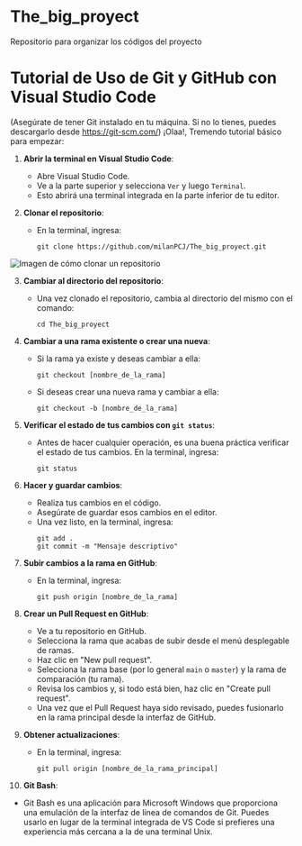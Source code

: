 # The_big_proyect
Repositorio para organizar los códigos del proyecto

# Tutorial de Uso de Git y GitHub con Visual Studio Code
(Asegúrate de tener Git instalado en tu máquina. Si no lo tienes, puedes descargarlo desde https://git-scm.com/)
¡Olaa!, Tremendo tutorial básico para empezar:

1. **Abrir la terminal en Visual Studio Code**: 
   - Abre Visual Studio Code.
   - Ve a la parte superior y selecciona `Ver` y luego `Terminal`.
   - Esto abrirá una terminal integrada en la parte inferior de tu editor.

2. **Clonar el repositorio**: 
   - En la terminal, ingresa:
     ```
     git clone https://github.com/milanPCJ/The_big_proyect.git
     ```
![Imagen de cómo clonar un repositorio]([[https://drive.google.com/file/d/1-dsHYenf3qD8Q2HGAAkBlyI2cZYGHjXJ/view?usp=drive_link](https://drive.google.com/drive/u/1/folders/1CmL7lVrYRPYCITqVzyrnVPLXfma7b6H-)](https://drive.google.com/file/d/1-dsHYenf3qD8Q2HGAAkBlyI2cZYGHjXJ/view?usp=sharing))

3. **Cambiar al directorio del repositorio**:
   - Una vez clonado el repositorio, cambia al directorio del mismo con el comando:
     ```
     cd The_big_proyect
     ```

4. **Cambiar a una rama existente o crear una nueva**: 
   - Si la rama ya existe y deseas cambiar a ella:
     ```
     git checkout [nombre_de_la_rama]
     ```
   - Si deseas crear una nueva rama y cambiar a ella:
     ```
     git checkout -b [nombre_de_la_rama]
     ```

5. **Verificar el estado de tus cambios con `git status`**: 
   - Antes de hacer cualquier operación, es una buena práctica verificar el estado de tus cambios. En la terminal, ingresa:
     ```
     git status
     ```

6. **Hacer y guardar cambios**: 
   - Realiza tus cambios en el código.
   - Asegúrate de guardar esos cambios en el editor.
   - Una vez listo, en la terminal, ingresa:
     ```
     git add .
     git commit -m "Mensaje descriptivo"
     ```

7. **Subir cambios a la rama en GitHub**: 
   - En la terminal, ingresa:
     ```
     git push origin [nombre_de_la_rama]
     ```

8. **Crear un Pull Request en GitHub**: 
   - Ve a tu repositorio en GitHub.
   - Selecciona la rama que acabas de subir desde el menú desplegable de ramas.
   - Haz clic en "New pull request".
   - Selecciona la rama base (por lo general `main` o `master`) y la rama de comparación (tu rama).
   - Revisa los cambios y, si todo está bien, haz clic en "Create pull request".
   - Una vez que el Pull Request haya sido revisado, puedes fusionarlo en la rama principal desde la interfaz de GitHub.

9. **Obtener actualizaciones**: 
   - En la terminal, ingresa:
     ```
     git pull origin [nombre_de_la_rama_principal]
     ```

10. **Git Bash**: 
   - Git Bash es una aplicación para Microsoft Windows que proporciona una emulación de la interfaz de línea de comandos de Git. Puedes usarlo en lugar de la terminal integrada de VS Code si prefieres una experiencia más cercana a la de una terminal Unix.



